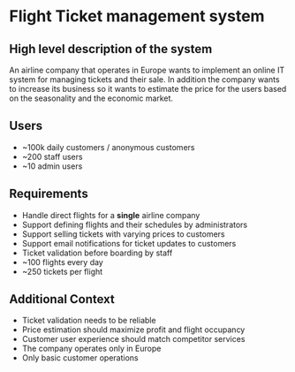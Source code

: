 # Flight Ticket management system 

## High level description of the system

An airline company that operates in Europe wants to implement an online IT system for managing tickets and their sale. 
In addition the company wants to increase its business so it wants to estimate the price for the users based on the seasonality and the economic market.


## Users

- ~100k daily customers / anonymous customers
- ~200 staff users
- ~10 admin users


## Requirements

- Handle direct flights for a **single** airline company
- Support defining flights and their schedules by administrators
- Support selling tickets with varying prices to customers
- Support email notifications for ticket updates to customers
- Ticket validation before boarding by staff
- ~100 flights every day
- ~250 tickets per flight


## Additional Context

- Ticket validation needs to be reliable
- Price estimation should maximize profit and flight occupancy
- Customer user experience should match competitor services
- The company operates only in Europe
- Only basic customer operations
